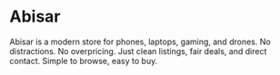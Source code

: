 # Abisar
Abisar is a modern store for phones, laptops, gaming, and drones. No distractions. No overpricing. Just clean listings, fair deals, and direct contact. Simple to browse, easy to buy.
